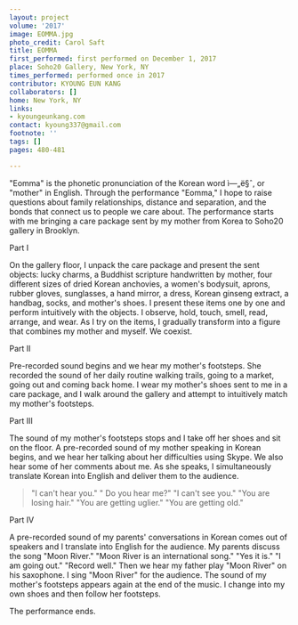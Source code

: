 ```yaml
---
layout: project
volume: '2017'
image: EOMMA.jpg
photo_credit: Carol Saft
title: EOMMA
first_performed: first performed on December 1, 2017
place: Soho20 Gallery, New York, NY
times_performed: performed once in 2017
contributor: KYOUNG EUN KANG
collaborators: []
home: New York, NY
links:
- kyoungeunkang.com
contact: kyoung337@gmail.com
footnote: ''
tags: []
pages: 480-481

---
```


"Eomma" is the phonetic pronunciation of the Korean word ì—„ë§ˆ, or "mother" in English. Through the performance "Eomma," I hope to raise questions about family relationships, distance and separation, and the bonds that connect us to people we care about. The performance starts with me bringing a care package sent by my mother from Korea to Soho20 gallery in Brooklyn.

Part I

On the gallery floor, I unpack the care package and present the sent objects: lucky charms, a Buddhist scripture handwritten by mother, four different sizes of dried Korean anchovies, a women's bodysuit, aprons, rubber gloves, sunglasses, a hand mirror, a dress, Korean ginseng extract, a handbag, socks, and mother's shoes. I present these items one by one and perform intuitively with the objects. I observe, hold, touch, smell, read, arrange, and wear. As I try on the items, I gradually transform into a figure that combines my mother and myself. We coexist.

Part II

Pre-recorded sound begins and we hear my mother's footsteps. She recorded the sound of her daily routine walking trails, going to a market, going out and coming back home. I wear my mother's shoes sent to me in a care package, and I walk around the gallery and attempt to intuitively match my mother's footsteps.

Part III

The sound of my mother's footsteps stops and I take off her shoes and sit on the floor. A pre-recorded sound of my mother speaking in Korean begins, and we hear her talking about her difficulties using Skype. We also hear some of her comments about me. As she speaks, I simultaneously translate Korean into English and deliver them to the audience.

> "I can't hear you." " Do you hear me?" "I can't see you." "You are losing hair." "You are getting uglier." "You are getting old."

Part IV

A pre-recorded sound of my parents' conversations in Korean comes out of speakers and I translate into English for the audience. My parents discuss the song "Moon River." "Moon River is an international song." "Yes it is." "I am going out." "Record well." Then we hear my father play "Moon River" on his saxophone. I sing "Moon River" for the audience. The sound of my mother's footsteps appears again at the end of the music. I change into my own shoes and then follow her footsteps.

The performance ends.
